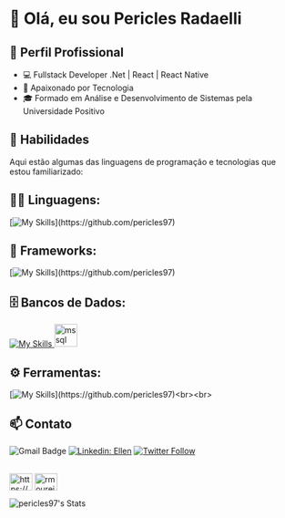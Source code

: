 
# 👋 Olá, eu sou Pericles Radaelli

## 💼 Perfil Profissional

- 💻 Fullstack Developer .Net | React | React Native
- 🌱 Apaixonado por Tecnologia
- 🎓 Formado em Análise e Desenvolvimento de Sistemas pela Universidade Positivo

## 🚀 Habilidades

Aqui estão algumas das linguagens de programação e tecnologias que estou familiarizado:

## 👨‍💻 Linguagens: 
[![My Skills](https://skillicons.dev/icons?i=cs,javascript,ts,)](https://github.com/pericles97)

## 🧰 Frameworks: 
[![My Skills](https://skillicons.dev/icons?i=dotnet,react,nextjs,)](https://github.com/pericles97)

## 🗄️ Bancos de Dados: 
[![My Skills](https://skillicons.dev/icons?i=mysql,postgres)](https://github.com/pericles97)<a href="https://github.com/pericles97" rel="noreferrer"> <img src="https://www.svgrepo.com/show/303229/microsoft-sql-server-logo.svg" alt="mssql" width="40" height="40"/> </a>
## ⚙️ Ferramentas:
[![My Skills](https://skillicons.dev/icons?i=visualstudio,vscode,git,github,windows,yarn,docker,azure,)](https://github.com/pericles97)<br><br>

## 📫 Contato

![Gmail Badge](https://img.shields.io/badge/-{SeuEmail}-006bed?style=flat-square&logo=Gmail&logoColor=white&link=mailto:{SeuEmail})
[![Linkedin: Ellen](https://img.shields.io/badge/-ellendias-blue?style=flat-square&logo=Linkedin&logoColor=white&link=https://www.linkedin.com/in/devellenias/)](https://www.linkedin.com/in/devellendias/)
[![Twitter Follow](https://img.shields.io/twitter/follow/SeuUsuario?style=social)]({Link}) <br><br>

<p align="left">
<a href="https://www.linkedin.com/in/periclesradaelli/" target="blank"><img align="center" src="https://raw.githubusercontent.com/rahuldkjain/github-profile-readme-generator/master/src/images/icons/Social/linked-in-alt.svg" alt="https://www.linkedin.com/in/periclesradaelli/" height="30" width="40" /></a>
<a href="https://instagram.com/pericles.radaelli" target="blank"><img align="center" src="https://raw.githubusercontent.com/rahuldkjain/github-profile-readme-generator/master/src/images/icons/Social/instagram.svg" alt="rmoureira_" height="30" width="40" /></a>
</p>

![pericles97's Stats](https://github-readme-stats.vercel.app/api?username=pericles97&theme=vue-dark&show_icons=true&hide_border=false&count_private=true) <br><br>
